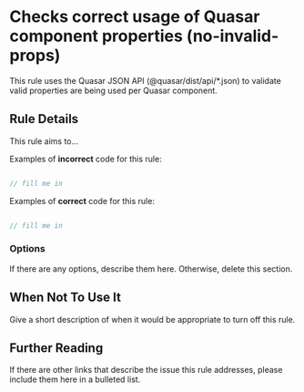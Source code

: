 # Checks correct usage of Quasar component properties (no-invalid-props)

This rule uses the Quasar JSON API (@quasar/dist/api/*.json) to validate valid properties are being used per Quasar component.


## Rule Details

This rule aims to...

Examples of **incorrect** code for this rule:

```js

// fill me in

```

Examples of **correct** code for this rule:

```js

// fill me in

```

### Options

If there are any options, describe them here. Otherwise, delete this section.

## When Not To Use It

Give a short description of when it would be appropriate to turn off this rule.

## Further Reading

If there are other links that describe the issue this rule addresses, please include them here in a bulleted list.

